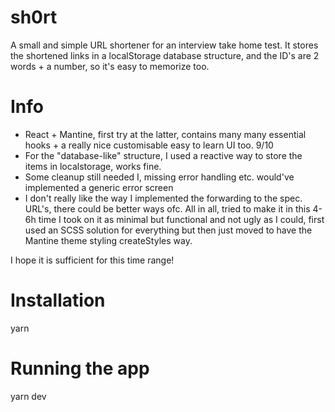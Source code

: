 # sh0rt
A small and simple URL shortener for an interview take home test. It stores the shortened links in a localStorage database structure, and the ID's are 2 words + a number, so it's easy to memorize too.

# Info
- React + Mantine, first try at the latter, contains many many essential hooks + a really nice customisable easy to learn UI too. 9/10
- For the "database-like" structure, I used a reactive way to store the items in localstorage, works fine.
- Some cleanup still needed I, missing error handling etc. would've implemented a generic error screen
- I don't really like the way I implemented the forwarding to the spec. URL's, there could be better ways ofc.
All in all, tried to make it in this 4-6h time I took on it as minimal but functional and not ugly as I could, first used an SCSS solution for everything but then just moved to have the Mantine theme styling createStyles way.

I hope it is sufficient for this time range!

# Installation
yarn

# Running the app
yarn dev


